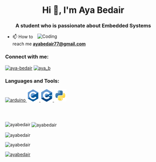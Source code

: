 
<h1 align="center">Hi 👋, I'm Aya Bedair</h1>
<h3 align="center">A student who is passionate about Embedded Systems</h3>
<img align="right" alt="Coding" width="400" src="https://media0.giphy.com/media/v1.Y2lkPTc5MGI3NjExdmtuZDB1dzNnMDB0ZzN2cmg4Z250ZDBzbWlnbXJqOTBhbnZya29iOCZlcD12MV9pbnRlcm5hbF9naWZfYnlfaWQmY3Q9Zw/2IudUHdI075HL02Pkk/giphy.gif">

- 📫 How to reach me **ayabedair77@gmail.com**

<h3 align="left">Connect with me:</h3>
<p align="left">
<a href="https://linkedin.com/in/aya-bedair" target="blank"><img align="center" src="https://raw.githubusercontent.com/rahuldkjain/github-profile-readme-generator/master/src/images/icons/Social/linked-in-alt.svg" alt="aya-bedair" height="30" width="40" /></a>
<a href="https://codeforces.com/profile/aya_b" target="blank"><img align="center" src="https://raw.githubusercontent.com/rahuldkjain/github-profile-readme-generator/master/src/images/icons/Social/codeforces.svg" alt="aya_b" height="30" width="40" /></a>
</p>


<h3 align="left">Languages and Tools:</h3>

<p align="left"> <a href="https://www.arduino.cc/" target="_blank" rel="noreferrer"> <img src="https://cdn.worldvectorlogo.com/logos/arduino-1.svg" alt="arduino" width="40" height="40"/> </a> <a href="https://www.cprogramming.com/" target="_blank" rel="noreferrer"> <img src="https://raw.githubusercontent.com/devicons/devicon/master/icons/c/c-original.svg" alt="c" width="40" height="40"/> </a> <a href="https://www.w3schools.com/cpp/" target="_blank" rel="noreferrer"> <img src="https://raw.githubusercontent.com/devicons/devicon/master/icons/cplusplus/cplusplus-original.svg" alt="cplusplus" width="40" height="40"/> </a> <a href="https://www.python.org" target="_blank" rel="noreferrer"> <img src="https://raw.githubusercontent.com/devicons/devicon/master/icons/python/python-original.svg" alt="python" width="40" height="40"/> </a> </p>

<p><br><br></p>
<p></p>
<p></p>

<p><img align="left" src="https://github-readme-stats.vercel.app/api/top-langs?username=ayabedair&show_icons=true&locale=en&layout=compact" alt="ayabedair" /></p>

<p>&nbsp;<img align="center" src="https://github-readme-stats.vercel.app/api?username=ayabedair&show_icons=true&locale=en" alt="ayabedair" /></p>

<p><img align="center" src="https://github-readme-streak-stats.herokuapp.com/?user=ayabedair&" alt="ayabedair" /></p>

<p align="left"> <img src="https://komarev.com/ghpvc/?username=ayabedair&label=Profile%20views&color=0e75b6&style=flat" alt="ayabedair" /> </p>

<p align="left"> <a href="https://github.com/ryo-ma/github-profile-trophy"><img src="https://github-profile-trophy.vercel.app/?username=ayabedair" alt="ayabedair" /></a> </p>
